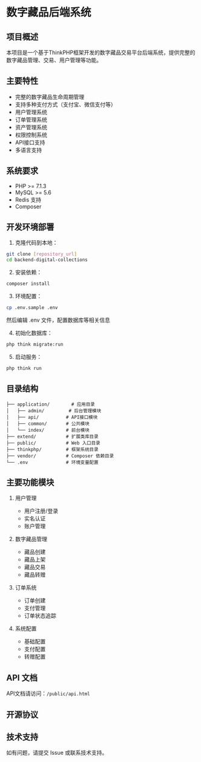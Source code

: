 # 数字藏品后端系统

## 项目概述

本项目是一个基于ThinkPHP框架开发的数字藏品交易平台后端系统，提供完整的数字藏品管理、交易、用户管理等功能。

## 主要特性

- 完整的数字藏品生命周期管理
- 支持多种支付方式（支付宝、微信支付等）
- 用户管理系统
- 订单管理系统
- 资产管理系统
- 权限控制系统
- API接口支持
- 多语言支持

## 系统要求

- PHP >= 7.1.3
- MySQL >= 5.6
- Redis 支持
- Composer

## 开发环境部署

1. 克隆代码到本地：
```bash
git clone [repository_url]
cd backend-digital-collections
```

2. 安装依赖：
```bash
composer install
```

3. 环境配置：
```bash
cp .env.sample .env
```
然后编辑 .env 文件，配置数据库等相关信息

4. 初始化数据库：
```bash
php think migrate:run
```

5. 启动服务：
```bash
php think run
```

## 目录结构

```
├── application/        # 应用目录
│   ├── admin/         # 后台管理模块
│   ├── api/          # API接口模块
│   ├── common/       # 公共模块
│   └── index/        # 前台模块
├── extend/           # 扩展类库目录
├── public/           # Web 入口目录
├── thinkphp/         # 框架系统目录
├── vendor/           # Composer 依赖目录
└── .env              # 环境变量配置
```

## 主要功能模块

1. 用户管理
   - 用户注册/登录
   - 实名认证
   - 账户管理

2. 数字藏品管理
   - 藏品创建
   - 藏品上架
   - 藏品交易
   - 藏品转赠

3. 订单系统
   - 订单创建
   - 支付管理
   - 订单状态追踪

4. 系统配置
   - 基础配置
   - 支付配置
   - 转赠配置

## API 文档

API文档请访问：`/public/api.html`

## 开源协议

<!-- 本项目采用 MIT 开源协议，详见 [LICENSE](LICENSE) 文件。 -->

## 技术支持

如有问题，请提交 Issue 或联系技术支持。